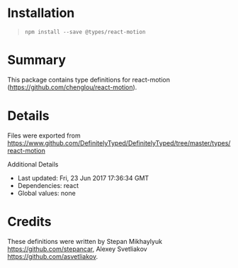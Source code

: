 # Installation
> `npm install --save @types/react-motion`

# Summary
This package contains type definitions for react-motion (https://github.com/chenglou/react-motion).

# Details
Files were exported from https://www.github.com/DefinitelyTyped/DefinitelyTyped/tree/master/types/react-motion

Additional Details
 * Last updated: Fri, 23 Jun 2017 17:36:34 GMT
 * Dependencies: react
 * Global values: none

# Credits
These definitions were written by Stepan Mikhaylyuk <https://github.com/stepancar>, Alexey Svetliakov <https://github.com/asvetliakov>.
